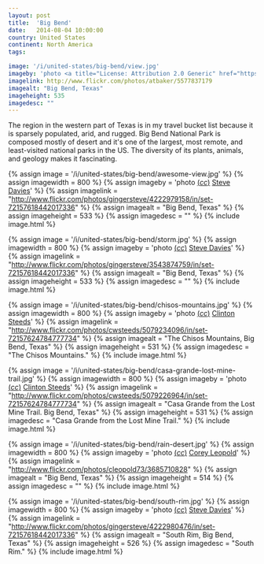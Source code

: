 ```yaml
---
layout: post
title:  'Big Bend'
date:   2014-08-04 10:00:00
country: United States
continent: North America
tags:

image: '/i/united-states/big-bend/view.jpg'
imageby: 'photo <a title="License: Attribution 2.0 Generic" href="https://creativecommons.org/licenses/by/2.0/">(<em>cc</em>)</a> <a href="http://www.flickr.com/photos/atbaker/5577837179">Adam Baker</a>'
imagelink: http://www.flickr.com/photos/atbaker/5577837179
imagealt: "Big Bend, Texas"
imageheight: 535
imagedesc: ""
---
```

The region in the western part of Texas is in my travel bucket list because it is sparsely populated, arid, and rugged. Big Bend National Park is composed mostly of desert and it's one of the largest, most remote, and least-visited national parks in the US. The diversity of its plants, animals, and geology makes it fascinating.

<!-- img -->
{% assign image = '/i/united-states/big-bend/awesome-view.jpg' %}
{% assign imagewidth = 800 %}
{% assign imageby = 'photo <a title="License: Attribution-NoDerivs 2.0 Generic" href="https://creativecommons.org/licenses/by-nd/2.0/">(<em>cc</em>)</a> <a href="http://www.flickr.com/photos/gingersteve/4222979158/in/set-72157618442017336">Steve Davies</a>' %}
{% assign imagelink = "http://www.flickr.com/photos/gingersteve/4222979158/in/set-72157618442017336" %}
{% assign imagealt = "Big Bend, Texas" %}
{% assign imageheight = 533 %}
{% assign imagedesc = "" %}
{% include image.html %}

{% assign image = '/i/united-states/big-bend/storm.jpg' %}
{% assign imagewidth = 800 %}
{% assign imageby = 'photo <a title="License: Attribution-NoDerivs 2.0 Generic" href="https://creativecommons.org/licenses/by-nd/2.0/">(<em>cc</em>)</a> <a href="http://www.flickr.com/photos/gingersteve/3543874759/in/set-72157618442017336">Steve Davies</a>' %}
{% assign imagelink = "http://www.flickr.com/photos/gingersteve/3543874759/in/set-72157618442017336" %}
{% assign imagealt = "Big Bend, Texas" %}
{% assign imageheight = 533 %}
{% assign imagedesc = "" %}
{% include image.html %}

{% assign image = '/i/united-states/big-bend/chisos-mountains.jpg' %}
{% assign imagewidth = 800 %}
{% assign imageby = 'photo <a title="License: Attribution 2.0 Generic" href="https://creativecommons.org/licenses/by/2.0/">(<em>cc</em>)</a> <a href="http://www.flickr.com/photos/cwsteeds/5079234096/in/set-72157624784777734">Clinton Steeds</a>' %}
{% assign imagelink = "http://www.flickr.com/photos/cwsteeds/5079234096/in/set-72157624784777734" %}
{% assign imagealt = "The Chisos Mountains, Big Bend, Texas" %}
{% assign imageheight = 531 %}
{% assign imagedesc = "The Chisos Mountains." %}
{% include image.html %}

{% assign image = '/i/united-states/big-bend/casa-grande-lost-mine-trail.jpg' %}
{% assign imagewidth = 800 %}
{% assign imageby = 'photo <a title="License: Attribution 2.0 Generic" href="https://creativecommons.org/licenses/by/2.0/">(<em>cc</em>)</a> <a href="http://www.flickr.com/photos/cwsteeds/5079226964/in/set-72157624784777734">Clinton Steeds</a>' %}
{% assign imagelink = "http://www.flickr.com/photos/cwsteeds/5079226964/in/set-72157624784777734" %}
{% assign imagealt = "Casa Grande from the Lost Mine Trail. Big Bend, Texas" %}
{% assign imageheight = 531 %}
{% assign imagedesc = "Casa Grande from the Lost Mine Trail." %}
{% include image.html %}

{% assign image = '/i/united-states/big-bend/rain-desert.jpg' %}
{% assign imagewidth = 800 %}
{% assign imageby = 'photo <a title="License: Attribution 2.0 Generic" href="https://creativecommons.org/licenses/by/2.0/">(<em>cc</em>)</a> <a href="http://www.flickr.com/photos/cleopold73/3685710828">Corey Leopold</a>' %}
{% assign imagelink = "http://www.flickr.com/photos/cleopold73/3685710828" %}
{% assign imagealt = "Big Bend, Texas" %}
{% assign imageheight = 514 %}
{% assign imagedesc = "" %}
{% include image.html %}

{% assign image = '/i/united-states/big-bend/south-rim.jpg' %}
{% assign imagewidth = 800 %}
{% assign imageby = 'photo <a title="License: Attribution-NoDerivs 2.0 Generic" href="https://creativecommons.org/licenses/by-nd/2.0/">(<em>cc</em>)</a> <a href="http://www.flickr.com/photos/gingersteve/4222980476/in/set-72157618442017336">Steve Davies</a>' %}
{% assign imagelink = "http://www.flickr.com/photos/gingersteve/4222980476/in/set-72157618442017336" %}
{% assign imagealt = "South Rim, Big Bend, Texas" %}
{% assign imageheight = 526 %}
{% assign imagedesc = "South Rim." %}
{% include image.html %}